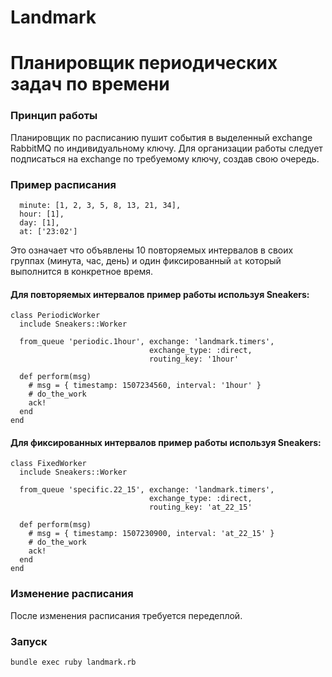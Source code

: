 # Landmark
# Планировщик периодических задач по времени

### Принцип работы

Планировщик по расписанию пушит события в выделенный exchange RabbitMQ по индивидуальному ключу.
Для организации работы следует подписаться на exchange по требуемому ключу, создав свою очередь.

### Пример расписания

```
  minute: [1, 2, 3, 5, 8, 13, 21, 34],
  hour: [1],
  day: [1],
  at: ['23:02']
```

Это означает что объявлены 10 повторяемых интервалов в своих группах (минута, час, день) и один фиксированный `at` который выполнится в конкретное время.

#### Для повторяемых интервалов пример работы используя Sneakers:
```
class PeriodicWorker
  include Sneakers::Worker

  from_queue 'periodic.1hour', exchange: 'landmark.timers',
                               exchange_type: :direct,
                               routing_key: '1hour'

  def perform(msg)
    # msg = { timestamp: 1507234560, interval: '1hour' }
    # do_the_work
    ack!
  end
end
```

#### Для фиксированных интервалов пример работы используя Sneakers:
```
class FixedWorker
  include Sneakers::Worker

  from_queue 'specific.22_15', exchange: 'landmark.timers',
                               exchange_type: :direct,
                               routing_key: 'at_22_15'

  def perform(msg)
    # msg = { timestamp: 1507230900, interval: 'at_22_15' }
    # do_the_work
    ack!
  end
end
```

### Изменение расписания
После изменения расписания требуется передеплой.

### Запуск
`bundle exec ruby landmark.rb`
